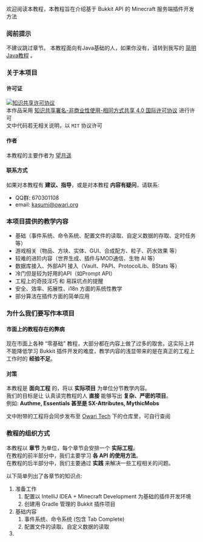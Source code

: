 欢迎阅读本教程，本教程旨在介绍基于 Bukkit API 的 Minecraft 服务端插件开发方法  

### 阅前提示
不建议跳过章节。
本教程面向有Java基础的人，如果你没有，请转到我写的 [简明Java教程]() 。

### 关于本项目

#### 许可证
[![知识共享许可协议](https://i.creativecommons.org/l/by-nc-sa/4.0/88x31.png)](http://creativecommons.org/licenses/by-nc-sa/4.0/)  
本作品采用 [知识共享署名-非商业性使用-相同方式共享 4.0 国际许可协议](http://creativecommons.org/licenses/by-nc-sa/4.0/) 进行许可  
文中代码若无相关说明，以 `MIT` 协议许可  

#### 作者
本教程的主要作者为 [望月遥](https://github.com/KouyouX)  

#### 联系方式
如果对本教程有 __建议、指导__，或是对本教程 __内容有疑问__，请联系:  
* QQ群: 670301108
* email: [kasumi@owari.org](mailto:kasumi@owari.org)

### 本项目提供的教学内容
- 基础（事件系统、命令系统、配置文件的读取、自定义数据的存取、定时任务 等）
- 游戏相关（物品、方块、实体、GUI、合成配方、粒子、药水效果 等）
- 较难的进阶内容（世界生成、插件与MOD通信、生物 AI 等）
- 数据库接入、外部API 接入（Vault、PAPI、ProtocolLib、BStats 等）
- 冷门但是较为好用的API（如Prompt API）
- 工程上的奇技淫巧 和 易踩坑点的提醒
- 安全、效率、拓展性、i18n 方面的系统性教学
- 部分算法在插件方面的简单应用

### 为什么我们要写作本项目
#### 市面上的教程存在的弊病
现在市面上各种 “零基础” 教程，大部分都在内容上做了过多的取舍。这实际上并不能降低学习 Bukkit 插件开发的难度，教学内容的浅显带来的是在真正的工程上工作时的 __经验不足__。

#### 对策
本教程是 __面向工程__ 的，将以 __实际项目__ 为单位分节教学内容。  
我们的目标是让 认真读完教程的人 __直接__ 能够写出 __复杂、严密的项目__。  
例如: __Authme, Essentials 甚至是 SX-Attributes, MythicMobs__

文中附带的工程将会同步发布至 [Owari Tech](https://github.com/OwariTech/) 下的仓库里，可自行查阅

### 教程的组织方式
本教程以 __章节__ 为单位，每个章节会安排一个 __实际工程__。  
在教程的前半部分中，我们主要学习 __各 API 的使用方法__。  
在教程的后半部分中，我们主要通过 __实践__ 来解决一些工程相关的问题。  

以下简单列出了各章节的知识点:
1. 准备工作
    1. 配置以 IntelliJ IDEA + Minecraft Development 为基础的插件开发环境
    2. 创建用 Gradle 管理的 Bukkit 插件项目
2. 基础内容
    1. 事件系统、命令系统 (包含 Tab Complete)
    2. 配置文件的读取、自定义数据的读取
3. 



